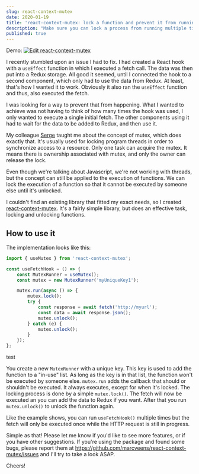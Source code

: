```yaml
---
slug: react-context-mutex
date: 2020-01-19
title: 'react-context-mutex: lock a function and prevent it from running multiple times unwanted'
description: "Make sure you can lock a process from running multiple times and unlock it when it's allowed to run again"
published: true
---
```


Demo: [![Edit react-context-mutex](https://codesandbox.io/static/img/play-codesandbox.svg)](https://codesandbox.io/s/react-context-mutex-w27h0?expanddevtools=1&fontsize=14&hidenavigation=1&module=%2Fsrc%2FuseFetchHook.ts&theme=dark) <br />

I recently stumbled upon an issue I had to fix. I had created a React hook with a `useEffect` function in which I executed a fetch call. The data was then put into a Redux storage. All good it seemed, until I connected the hook to a second component, which only had to use the data from Redux. At least, that's how I wanted it to work. Obviously it also ran the `useEffect` function and thus, also executed the fetch. 

I was looking for a way to prevent that from happening. What I wanted to achieve was not having to think of how many times the hook was used, I only wanted to execute a single initial fetch. The other components using it had to wait for the data to be added to Redux, and then use it. 

My colleague [Serge](https://www.sergevandenoever.nl/) taught me about the concept of mutex, which does exactly that. It's usually used for locking program threads in order to synchronize access to a resource. Only one task can acquire the mutex. It means there is ownership associated with mutex, and only the owner can release the lock.

Even though we're talking about Javascript, we're not working with threads, but the concept can still be applied to the execution of functions. We can lock the execution of a function so that it cannot be executed by someone else until it's unlocked. 

I couldn't find an existing library that fitted my exact needs, so I created [react-context-mutex](https://www.npmjs.com/package/react-context-mutex). It's a fairly simple library, but does an effective task, locking and unlocking functions. 

## How to use it
The implementation looks like this:

```ts
import { useMutex } from 'react-context-mutex';

const useFetchHook = () => {
    const MutexRunner = useMutex();
    const mutex = new MutexRunner('myUniqueKey1');

    mutex.run(async () => {
        mutex.lock();
        try {
            const response = await fetch('http://myurl');
            const data = await response.json();
            mutex.unlock();
        } catch (e) {
            mutex.unlock();
        }
    });
};
```

<div class="test-1">test</div>

You create a new `MutexRunner` with a unique key. This key is used to add the function to a "in-use" list. As long as the key is in that list, the function won't be executed by someone else. `mutex.run` adds the callback that should or shouldn't be executed. It always executes, except for when it's locked. The locking process is done by a simple `mutex.lock()`. The fetch will now be executed an you can add the data to Redux if you want. After that you run `mutex.unlock()` to unlock the function again. 

Like the example shows, you can run `useFetchHook()` multiple times but the fetch will only be executed once while the HTTP request is still in progress. 

Simple as that! Please let me know if you'd like to see more features, or if you have other suggestions. If you're using the package and found some bugs, please report them at https://github.com/marcveens/react-context-mutex/issues and I'll try to take a look ASAP. 

Cheers!